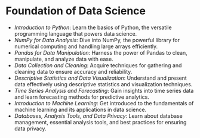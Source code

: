 # Foundation of Data Science
- *Introduction to Python*: Learn the basics of Python, the versatile programming language that powers data science.<br>
- *NumPy for Data Analysis*: Dive into NumPy, the powerful library for numerical computing and handling large arrays efficiently.<br>
- *Pandas for Data Manipulation*: Harness the power of Pandas to clean, manipulate, and analyze data with ease.<br>
- *Data Collection and Cleaning*: Acquire techniques for gathering and cleaning data to ensure accuracy and reliability.<br>
- *Descriptive Statistics and Data Visualization*: Understand and present data effectively using descriptive statistics and visualization techniques.<br>
- *Time Series Analysis and Forecasting*: Gain insights into time series data and learn forecasting methods for predictive analytics.<br>
- *Introduction to Machine Learning*: Get introduced to the fundamentals of machine learning and its applications in data science.<br>
- *Databases, Analysis Tools, and Data Privacy*: Learn about database management, essential analysis tools, and best practices for ensuring data privacy.<br>

